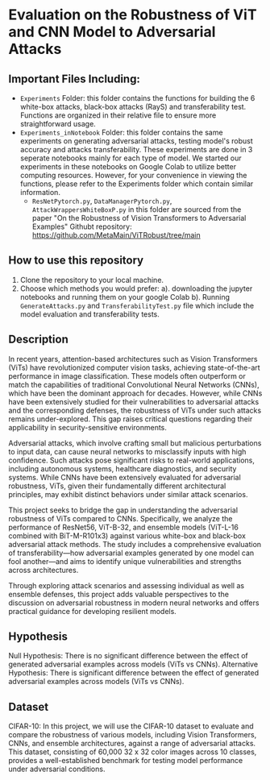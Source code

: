 # Evaluation on the Robustness of ViT and CNN Model to Adversarial Attacks

## Important Files Including:

- `Experiments` Folder: this folder contains the functions for building the 6 white-box attacks, black-box attacks (RayS) and transferability test. Functions are organized in their relative file to ensure more straightforward usage.
- `Experiments_inNotebook` Folder: this folder contains the same experiments on generating adversarial attacks, testing model's robust accuracy and attacks transferability. These experiments are done in 3 seperate notebooks mainly for each type of model. We started our experiments in these notebooks on Google Colab to utilize better computing resources. However, for your convenience in viewing the functions, please refer to the Experiments folder which contain similar information. 
  - `ResNetPytorch.py`, `DataManagerPytorch.py`, `AttackWrappersWhiteBoxP.py` in this folder are sourced from the paper  "On the Robustness of Vision Transformers to Adversarial Examples" Githubt repository: https://github.com/MetaMain/ViTRobust/tree/main
 
## How to use this repository
1. Clone the repository to your local machine. 
2. Choose which methods you would prefer: a). downloading the jupyter notebooks and running them on your google Colab b). Running `GenerateAttacks.py` and `TransferabilityTest.py` file which include the model evaluation and transferability tests. 
  
## Description
In recent years, attention-based architectures such as Vision Transformers (ViTs) have revolutionized computer vision tasks, achieving state-of-the-art performance in image classification. These models often outperform or match the capabilities of traditional Convolutional Neural Networks (CNNs), which have been the dominant approach for decades. However, while CNNs have been extensively studied for their vulnerabilities to adversarial attacks and the corresponding defenses, the robustness of ViTs under such attacks remains under-explored. This gap raises critical questions regarding their applicability in security-sensitive environments.

Adversarial attacks, which involve crafting small but malicious perturbations to input data, can cause neural networks to misclassify inputs with high confidence. Such attacks pose significant risks to real-world applications, including autonomous systems, healthcare diagnostics, and security systems. While CNNs have been extensively evaluated for adversarial robustness, ViTs, given their fundamentally different architectural principles, may exhibit distinct behaviors under similar attack scenarios.

This project seeks to bridge the gap in understanding the adversarial robustness of ViTs compared to CNNs. Specifically, we analyze the performance of ResNet56, ViT-B-32, and ensemble models (ViT-L-16 combined with BiT-M-R101x3) against various white-box and black-box adversarial attack methods. The study includes a comprehensive evaluation of transferability—how adversarial examples generated by one model can fool another—and aims to identify unique vulnerabilities and strengths across architectures.

Through exploring attack scenarios and assessing individual as well as ensemble defenses, this project adds valuable perspectives to the discussion on adversarial robustness in modern neural networks and offers practical guidance for developing resilient models.

## Hypothesis 
Null Hypothesis: There is no significant difference between the effect of generated adversarial examples across models (ViTs vs CNNs). 
Alternative Hypothesis: There is significant difference between the effect of generated adversarial examples across models (ViTs vs CNNs). 

## Dataset
CIFAR-10: In this project, we will use the CIFAR-10 dataset to evaluate and compare the robustness of various models, including Vision Transformers, CNNs, and ensemble architectures, against a range of adversarial attacks. This dataset, consisting of 60,000 32 x 32 color images across 10 classes, provides a well-established benchmark for testing model performance under adversarial conditions. 
